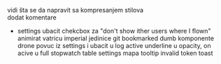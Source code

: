 vidi šta se da napravit sa kompresanjem stilova <br>
dodat komentare <br>
- settings ubacit chekcbox za "don't show ither users where I flown"
animirat vatricu
imperial jedinice
git bookmarked dumb komponente
drone povuc iz settings i ubacit  u log
active underline u opacity, on acive u full
stopwatch table
settings
mapa tooltip
invalid token toast